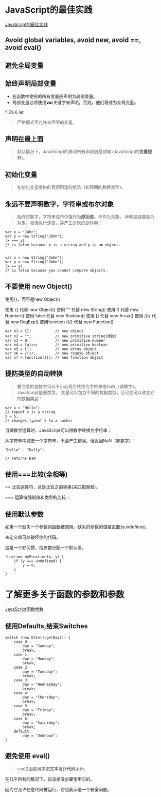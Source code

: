 # JavaScript的最佳实践

[JavaScript的最佳实践](http://www.w3schools.com/js/js_best_practices.asp)

## Avoid global variables,  avoid new,  avoid  ==,  avoid eval()


## 避免全局变量


## 始终声明局部变量

* 在函数中使用的所有变量应声明为局部变量。
* 局部变量必须使用**var**关键字来声明，否则，他们将成为全局变量。


? ES 6  let

> 严格模式不允许未声明的变量。


## 声明在最上面

> 默认情况下，JavaScript的移动所有声明到最顶端 
  (JavaScript的**变量提升**)。

## 初始化变量

> 初始化变量提供的预期用途的想法（和预期的数据类型）。


## 永远不要声明数字，字符串或布尔对象

> 始终将数字，字符串或布尔值作为**原始值**。不作为对象。
  声明这些类型为对象，减慢执行速度，并产生讨厌的副作用：

```code
var x = "John";             
var y = new String("John");
(x === y) 
// is false because x is a string and y is an object.


var x = new String("John");             
var y = new String("John");
(x == y) 
// is false because you cannot compare objects.
``` 


## 不要使用 new Object()

使用{}，而不是new Object()

使用 {} 代替 new Object()
使用 "" 代替 new String()
使用 0  代替 new Number()
使用 false 代替 new Boolean()
使用 [] 代替 new Array()
使用 /()/ 代替 new RegExp()
使用function (){} 代替 new Function()

```code
var x1 = {};           // new object
var x2 = "";           // new primitive string(原始)
var x3 = 0;            // new primitive number
var x4 = false;        // new primitive boolean
var x5 = [];           // new array object
var	x6 = /()/;         // new regexp object
var x7 = function(){}; // new function object
``` 

## 提防类型的自动转换
> 要注意的是数字可以不小心将它转换为字符串或NaN（非数字）。
  JavaScript是弱类型。
  变量可以包含不同的数据类型，且可变可以改变它的数据类型：

```code
var x = "Hello";     
// typeof x is a string
x = 5;               
// changes typeof x to a number
``` 

当做数学运算时，JavaScript可以把数字转换为字符串：


从字符串中减去一个字符串，不会产生错误，但返回NaN（非数字）：

```code
"Hello" - "Dolly";

// returns NaN
``` 

## 使用===比较(全相等)

== 比较运算符，总是比较之前转换(来匹配类型)。

=== 运算符强制值和类型的比较：


## 使用默认参数


如果一个缺失一个参数的函数被调用，缺失的参数的值被设置为undefined。

未定义值可以破坏你的代码。

这是一个好习惯，给参数分配一个默认值。

```code
function myFunction(x, y) {
    if (y === undefined) {
        y = 0;
    }
}
``` 


# 了解更多关于函数的参数和参数 

[JavaScript函数参数](http://www.w3schools.com/js/js_function_parameters.asp)



## 使用Defaults,结束Switches 

```code
switch (new Date().getDay()) {
    case 0:
        day = "Sunday";
        break;
    case 1:
        day = "Monday";
        break;
    case 2:
        day = "Tuesday";
        break;
    case 3:
        day = "Wednesday";
        break;
    case 4:
        day = "Thursday";
        break;
    case 5:
        day = "Friday";
        break;
    case 6:
        day = "Saturday";
        break;
    default:
        day = "Unknown";
}
``` 

## 避免使用 eval()

> eval()函数用来把**文本**当作**代码**运行。


在几乎所有的情况下，应该是没必要使用它的。

因为它允许任意代码被运行，它也表示是一个安全问题。





